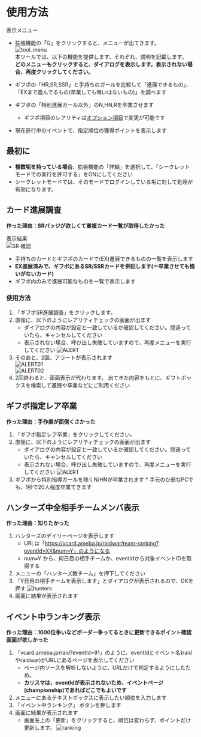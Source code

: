 # 使用方法
 表示メニュー  
 * 拡張機能の「G」をクリックすると、メニューが出てきます。  
 ![tool_menu](./images/tool_menu.png "tool_menu")    
 本ツールでは、以下の機能を提供します。それぞれ、説明を記載します。  
**どのメニューもクリックすると、ダイアログを表示します。表示されない場合、再度クリックしてください。**  

 * ギフボの「HR,SR,SSR」と手持ちのガールを比較して「進展できるもの」、「EXまで進んでるもの(卒業しても悔いはないもの)」を調べます
 * ギフボの「特別進展ガール以外」のN,HN,Rを卒業させます
 	* ギフボ項目のレアリティは[オプション項目](option.md)で変更が可能です  
 * 現在進行中のイベントで、指定順位の獲得ポイントを表示します

## 最初に

 * **複数垢を持っている場合**、拡張機能の「詳細」を選択して、「シークレットモードでの実行を許可する」をONにしてください
 * シークレットモードでは、そのモードでログインしている垢に対して処理が有効になります。

## カード進展調査
**作った理由：SRバッジが欲しくて重複カード一覧が取得したかった**  

表示結果  
 ![SR 確認](./images/SR_check.png "SR 確認")  
 * 手持ちのカードとギフボのカードで(EX)進展できるものの一覧を表示します
 * **EX進展済みで、ギフボにあるSR/SSRカードを併記します(＝卒業させても悔いがないカード)**
 * ギフボ内のみで進展可能なものを一覧で表示します

### 使用方法

 1. 「ギフボSR進展調査」をクリックします。
 1. 直後に、以下のようにレアリティチェックの画面が出ます
 	* ダイアログの内容が設定と一致しているか確認してください。間違っていたら、キャンセルしてください
 	* 表示されない場合、呼び出し失敗していますので、再度メニューを実行してください
  ![ALERT](./images/sr_preCheck.png "ALERT")  
 1. そのあと、2回、アラートが表示されます  
  ![ALERT01](./images/alert01.png "ALERT01")  
  ![ALERT02](./images/alert02.png "ALERT02")  
 1. 2回終わると、画面表示が代わります。
  出てきた内容をもとに、ギフトボックスを検索して進展や卒業などにご利用ください

## ギフボ指定レア卒業
**作った理由：手作業が面倒くさかった**  
  
 1. 「ギフボ指定レア卒業」をクリックしてください。
 1. 直後に、以下のようにレアリティチェックの画面が出ます
 	* ダイアログの内容が設定と一致しているか確認してください。間違っていたら、キャンセルしてください
 	* 表示されない場合、呼び出し失敗していますので、再度メニューを実行してください
  ![ALERT](./images/grad_preCheck.png "ALERT")  
 1.  ギフボから特別指導ガールを除くN/HNが卒業されます
	* 手元のひ弱なPCでも、1秒で20人程度卒業できます

## ハンターズ中全相手チームメンバ表示
**作った理由：知りたかった**  

 1. ハンターズのデイリーページを表示します
	* URLは「https://vcard.ameba.jp/raidwar/team-ranking?eventId=XX&num=Y」のようになる
	* num=Y から、何日目の相手チームか、eventIdから対象イベントIDを取得する
 1. メニューの「ハンターズ敵チーム」を押下してください
 1. 「Y日目の相手チームを表示します」とダイアログが表示されるので、OKを押す
   ![hunters](./images/huntersDiag.png "hunters")
 1. 画面に結果が表示されます

## イベント中ランキング表示
**作った理由：1000位争いなどボーダー争ってるときに更新できるポイント確認画面が欲しかった**  

 1. 「vcard.ameba.jp/raid?eventId=91」のように、eventIdとイベント名(raidやraidwar)がURLにあるページを表示してください
	* ページ内ソースを解析しないように、URLだけで判定するようにしたため。
	* **カリスマは、eventIdが表示されないため、イベントページ(championship)であればどこでもよいです**
 1. メニューにあるテキストボックスに表示したい順位を入力します
 1. 「イベント中ランキング」 ボタンを押します
 1. 画面に結果が表示されます
	* 画面左上の「更新」をクリックすると、順位は変わらず、ポイントだけ更新します。
   ![ranking](./images/ranking.png "ranking")
